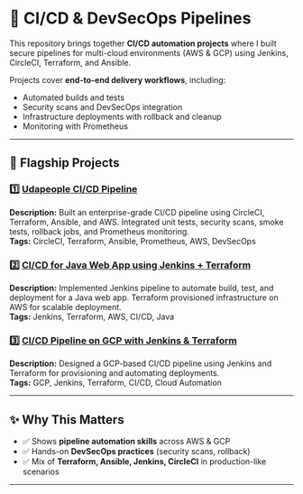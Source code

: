 # 🔄 CI/CD & DevSecOps Pipelines  

This repository brings together **CI/CD automation projects** where I built secure pipelines for multi-cloud environments (AWS & GCP) using Jenkins, CircleCI, Terraform, and Ansible.  

Projects cover **end-to-end delivery workflows**, including:  
- Automated builds and tests  
- Security scans and DevSecOps integration  
- Infrastructure deployments with rollback and cleanup  
- Monitoring with Prometheus  

---

## 🚀 Flagship Projects  

### 1️⃣ [Udapeople CI/CD Pipeline](https://github.com/AbdulrahmanAlpha/Udapeople-cicd)  
**Description:** Built an enterprise-grade CI/CD pipeline using CircleCI, Terraform, Ansible, and AWS. Integrated unit tests, security scans, smoke tests, rollback jobs, and Prometheus monitoring.  
**Tags:** CircleCI, Terraform, Ansible, Prometheus, AWS, DevSecOps  

### 2️⃣ [CI/CD for Java Web App using Jenkins + Terraform](https://github.com/AbdulrahmanAlpha/Continuous-Integration-Pipeline-for-Java-Web-Application-with-Jenkins-and-Terraform)  
**Description:** Implemented Jenkins pipeline to automate build, test, and deployment for a Java web app. Terraform provisioned infrastructure on AWS for scalable deployment.  
**Tags:** Jenkins, Terraform, AWS, CI/CD, Java  

### 3️⃣ [CI/CD Pipeline on GCP with Jenkins & Terraform](https://github.com/AbdulrahmanAlpha/Build-CICD-Pipeline-on-GCP-using-Terraform-and-Jenkins)  
**Description:** Designed a GCP-based CI/CD pipeline using Jenkins and Terraform for provisioning and automating deployments.  
**Tags:** GCP, Jenkins, Terraform, CI/CD, Cloud Automation  

---

## ✨ Why This Matters  
- ✅ Shows **pipeline automation skills** across AWS & GCP  
- ✅ Hands-on **DevSecOps practices** (security scans, rollback)  
- ✅ Mix of **Terraform, Ansible, Jenkins, CircleCI** in production-like scenarios  

---
